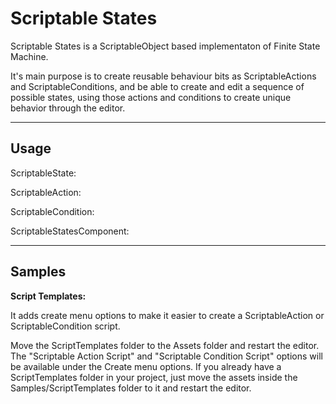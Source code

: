 # Scriptable States

Scriptable States is a ScriptableObject based implementaton of Finite State Machine.

It's main purpose is to create reusable behaviour bits as ScriptableActions and ScriptableConditions, and be able to create and edit a sequence of possible states, using those actions and conditions to create unique behavior through the editor.

---

## Usage

ScriptableState:

ScriptableAction:

ScriptableCondition:

ScriptableStatesComponent:

---

## Samples

__Script Templates:__

It adds create menu options to make it easier to create a ScriptableAction or ScriptableCondition script.

  Move the ScriptTemplates folder to the Assets folder and restart the editor. The "Scriptable Action Script" and "Scriptable Condition Script" options will be available under the Create menu options. If you already have a ScriptTemplates folder in your project, just move the assets inside the Samples/ScriptTemplates folder to it and restart the editor. 
